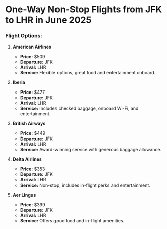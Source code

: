 # One-Way Non-Stop Flights from JFK to LHR in June 2025

### Flight Options:

1. **American Airlines**  
   - **Price:** $509  
   - **Departure:** JFK  
   - **Arrival:** LHR  
   - **Service:** Flexible options, great food and entertainment onboard.

2. **Iberia**  
   - **Price:** $477  
   - **Departure:** JFK  
   - **Arrival:** LHR  
   - **Service:** Includes checked baggage, onboard Wi-Fi, and entertainment.

3. **British Airways**  
   - **Price:** $449  
   - **Departure:** JFK  
   - **Arrival:** LHR  
   - **Service:** Award-winning service with generous baggage allowance.

4. **Delta Airlines**  
   - **Price:** $353  
   - **Departure:** JFK  
   - **Arrival:** LHR  
   - **Service:** Non-stop, includes in-flight perks and entertainment.

5. **Aer Lingus**  
   - **Price:** $399  
   - **Departure:** JFK  
   - **Arrival:** LHR  
   - **Service:** Offers good food and in-flight amenities.
